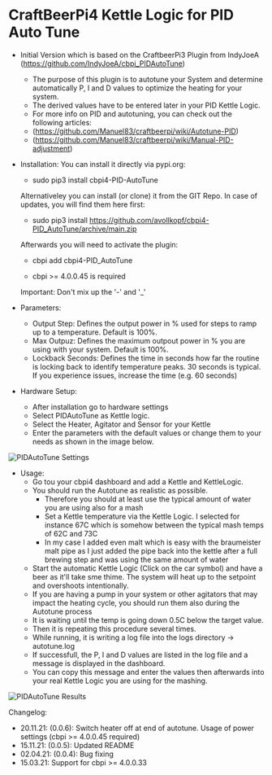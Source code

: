 # CraftBeerPi4 Kettle Logic for PID Auto Tune

- Initial Version which is based on the CraftbeerPi3 Plugin from IndyJoeA (https://github.com/IndyJoeA/cbpi_PIDAutoTune)
	- The purpose of this plugin is to autotune your System and determine automatically P, I and D values to optimize the heating for your system.
	- The derived values have to be entered later in your PID Kettle Logic.
	- For more info on PID and autotuning, you can check out the following articles:
    - (https://github.com/Manuel83/craftbeerpi/wiki/Autotune-PID)
    - (https://github.com/Manuel83/craftbeerpi/wiki/Manual-PID-adjustment)


- Installation:
	You can install it directly via pypi.org:	
	- sudo pip3 install cbpi4-PID-AutoTune 

	Alternativeley you can install (or clone) it from the GIT Repo. In case of updates, you will find them here first:
	- sudo pip3 install https://github.com/avollkopf/cbpi4-PID_AutoTune/archive/main.zip

	Afterwards you will need to activate the plugin:
	- cbpi add cbpi4-PID_AutoTune
	
	- cbpi >= 4.0.0.45 is required

	Important: Don't mix up the '-' and '_'
	
- Parameters:	
	- Output Step: Defines the output power in % used for steps to ramp up to a temperature. Default is 100%.
	- Max Outpuz: Defines the maximum outpout power in % you are using with your system. Default is 100%.
	- Lockback Seconds: Defines the time in seconds how far the routine is locking back to identify temperature peaks. 30 seconds is typical. If you experience issues, increase the time (e.g. 60 seconds)
	
- Hardware Setup:
	- After installation go to hardware settings
	- Select PIDAutoTune as Kettle logic.
	- Select the Heater, Agitator and Sensor for your Kettle
	- Enter the parameters with the default values or change them to your needs as shown in the image below.
	
![PIDAutoTune Settings](https://github.com/avollkopf/cbpi4-PID_AutoTune/blob/main/Settings_Autotune.png?raw=true)

- Usage:
	- Go tou your cbpi4 dashboard and add a Kettle and KettleLogic.
	- You should run the Autotune as realistic as possible.
		- Therefore you should at least use the typical amount of water you are using also for a mash
		- Set a Kettle temperature via the Kettle Logic. I selected for instance 67C which is somehow between the typical mash temps of 62C and 73C
		- In my case I added even malt which is easy with the braumeister malt pipe as I just added the pipe back into the kettle after a full brewing step and was using the same amount of water
	- Start the automatic Kettle Logic (Click on the car symbol) and have a beer as it'll take sme thime. The system will heat up to the setpoint and overshoots intentionally.
	- If you are having a pump in your system or other agitators that may impact the heating cycle, you should run them also during the Autotune process
	- It is waiting until the temp is going down 0.5C below the target value.
	- Then it is repeating this procedure several times.
	- While running, it is writing a log file into the logs directory -> autotune.log
	- If successfull, the P, I and D values are listed in the log file and a message is displayed in the dashboard. 
	- You can copy this message and enter the values then afterwards into your real Kettle Logic you are using for the mashing.
	
![PIDAutoTune Results](https://github.com/avollkopf/cbpi4-PID_AutoTune/blob/main/AutoTune.png?raw=true)	
	
Changelog:

- 20.11.21: (0.0.6): Switch heater off at end of autotune. Usage of power settings (cbpi >= 4.0.0.45 required)
- 15.11.21: (0.0.5): Updated README 
- 02.04.21: (0.0.4): Bug fixing
- 15.03.21: Support for cbpi >= 4.0.0.33
